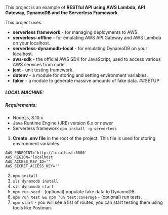 
This project is an example of **RESTful API using AWS Lambda, API Gateway, DynamoDB and the Serverless Framework.**

This project uses:
- **serverless framework** - for managing deployments to AWS.
- **serverless-offline** - for emulating AWS API Gateway and AWS Lambda on your localhost.
- **serverless-dynamodb-local** - for emulating DynamoDB on your localhost.
- **aws-sdk** - the official AWS SDK for JavaScript, used to access various AWS services from code.
- **jest** - unit testing framework.
- **dotenv** - a module for storing and setting environment variables.
- **faker** - a module to generate massive amounts of fake data. 
##SETUP

##### LOCAL MACHINE:

##### Requirements: 
- Node.js, 8.10.x
- Java Runtime Engine (JRE) version 6.x or newer
- Serverless framework `npm install -g serverless`

1. **Create .env file** in the root of the project. This file is used for storing environment variables.
```
AWS_ENDPOINT='http://localhost:8000'
AWS_REGION='localhost'
AWS_ACCESS_KEY_ID=''
AWS_SECRET_ACCESS_KEY=''
```
2. `npm install`
3. `sls dynamodb install`
4. `sls dynamodb start`
5. `npm run seed` - (optional) populate fake data to DynamoDB
6. `npm run test && npm run test:coverage` - (optional) run tests.
6. `npm start` - you will see a list of routes, you can start testing them using tools like Postman.
